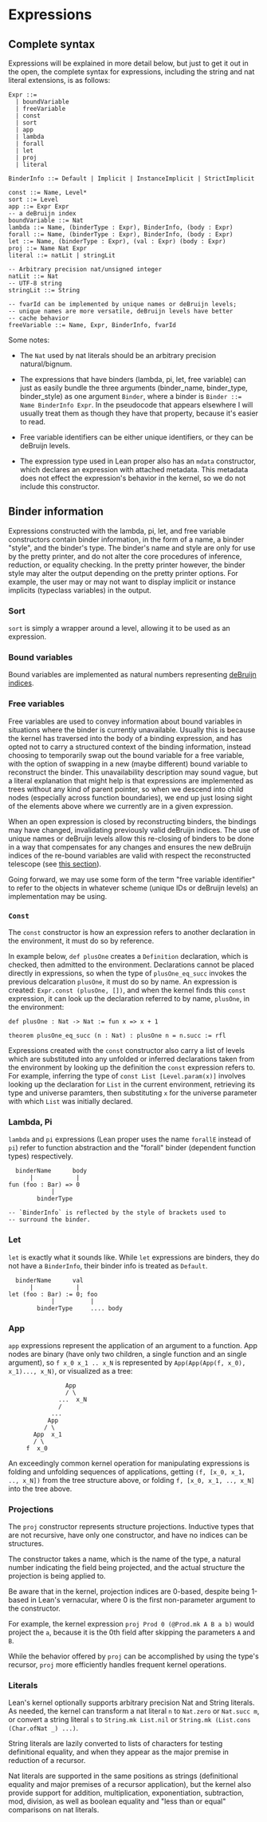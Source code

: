 # Expressions

## Complete syntax

Expressions will be explained in more detail below, but just to get it out in the open, the complete syntax for expressions, including the string and nat literal extensions, is as follows:

```
Expr ::= 
  | boundVariable 
  | freeVariable 
  | const 
  | sort 
  | app 
  | lambda 
  | forall 
  | let 
  | proj 
  | literal

BinderInfo ::= Default | Implicit | InstanceImplicit | StrictImplicit

const ::= Name, Level*
sort ::= Level
app ::= Expr Expr
-- a deBruijn index
boundVariable ::= Nat
lambda ::= Name, (binderType : Expr), BinderInfo, (body : Expr)
forall ::= Name, (binderType : Expr), BinderInfo, (body : Expr)
let ::= Name, (binderType : Expr), (val : Expr) (body : Expr)
proj ::= Name Nat Expr
literal ::= natLit | stringLit

-- Arbitrary precision nat/unsigned integer
natLit ::= Nat
-- UTF-8 string
stringLit ::= String

-- fvarId can be implemented by unique names or deBruijn levels; 
-- unique names are more versatile, deBruijn levels have better
-- cache behavior
freeVariable ::= Name, Expr, BinderInfo, fvarId
```

Some notes:

+ The `Nat` used by nat literals should be an arbitrary precision natural/bignum.

+ The expressions that have binders (lambda, pi, let, free variable) can just as easily bundle the three arguments (binder_name, binder_type, binder_style) as one argument `Binder`, where a binder is `Binder ::= Name BinderInfo Expr`. In the pseudocode that appears elsewhere I will usually treat them as though they have that property, because it's easier to read.

+ Free variable identifiers can be either unique identifiers, or they can be deBruijn levels.

+ The expression type used in Lean proper also has an `mdata` constructor, which declares an expression with attached metadata. This metadata does not effect the expression's behavior in the kernel, so we do not include this constructor.


## Binder information

Expressions constructed with the lambda, pi, let, and free variable constructors contain binder information, in the form of a name, a binder "style", and the binder's type. The binder's name and style are only for use by the pretty printer, and do not alter the core procedures of inference, reduction, or equality checking. In the pretty printer however, the binder style may alter the output depending on the pretty printer options. For example, the user may or may not want to display implicit or instance implicits (typeclass variables) in the output.

### Sort

`sort` is simply a wrapper around a level, allowing it to be used as an expression.


### Bound variables

Bound variables are implemented as natural numbers representing [deBruijn indices](https://en.wikipedia.org/wiki/De_Bruijn_index).

### Free variables

Free variables are used to convey information about bound variables in situations where the binder is currently unavailable. Usually this is because the kernel has traversed into the body of a binding expression, and has opted not to carry a structured context of the binding information, instead choosing to temporarily swap out the bound variable for a free variable, with the option of swapping in a new (maybe different) bound variable to reconstruct the binder. This unavailability description may sound vague, but a literal explanation that might help is that expressions are implemented as trees without any kind of parent pointer, so when we descend into child nodes (especially across function boundaries), we end up just losing sight of the elements above where we currently are in a given expression.

When an open expression is closed by reconstructing binders, the bindings may have changed, invalidating previously valid deBruijn indices. The use of unique names or deBruijn levels allow this re-closing of binders to be done in a way that compensates for any changes and ensures the new deBruijn indices of the re-bound variables are valid with respect the reconstructed telescope (see [this section](./kernel_concepts.md#implementing-free-variable-abstraction)).

Going forward, we may use some form of the term "free variable identifier" to refer to the objects in whatever scheme (unique IDs or deBruijn levels) an implementation may be using.

### `Const`

The `const` constructor is how an expression refers to another declaration in the environment, it must do so by reference. 

In example below, `def plusOne` creates a `Definition` declaration, which is checked, then admitted to the environment. Declarations cannot be placed directly in expressions, so when the type of `plusOne_eq_succ` invokes the previous delcaration `plusOne`, it must do so by name. An expression is created: `Expr.const (plusOne, [])`, and when the kernel finds this `const` expression, it can look up the declaration referred to by name, `plusOne`, in the environment:

```
def plusOne : Nat -> Nat := fun x => x + 1

theorem plusOne_eq_succ (n : Nat) : plusOne n = n.succ := rfl 
```

Expressions created with the `const` constructor also carry a list of levels which are substituted into any unfolded or inferred declarations taken from the environment by looking up the definition the `const` expression refers to. For example, inferring the type of `const List [Level.param(x)]` involves looking up the declaration for `List` in the current environment, retrieving its type and universe paramters, then substituting `x` for the universe parameter with which `List` was initially declared.


### Lambda, Pi

`lambda` and `pi` expressions (Lean proper uses the name `forallE` instead of `pi`) refer to function abstraction and the "forall" binder (dependent function types) respectively. 


```
  binderName      body
      |            |
fun (foo : Bar) => 0 
            |         
        binderType    

-- `BinderInfo` is reflected by the style of brackets used to
-- surround the binder.
```

### Let

`let` is exactly what it sounds like. While `let` expressions are binders, they do not have a `BinderInfo`, their binder info is treated as `Default`.

```
  binderName      val
      |            |
let (foo : Bar) := 0; foo
            |          |
        binderType     .... body
```


### App

`app` expressions represent the application of an argument to a function. App nodes are binary (have only two children, a single function and an single argument), so `f x_0 x_1 .. x_N` is represented by `App(App(App(f, x_0), x_1)..., x_N)`, or visualized as a tree:

```
                App
                / \
              ...  x_N
              /
            ...
           App
          / \
       App  x_1
       / \
     f  x_0

```

An exceedingly common kernel operation for manipulating expressions is folding and unfolding sequences of applications, getting `(f, [x_0, x_1, .., x_N])` from the tree structure above, or folding `f, [x_0, x_1, .., x_N]` into the tree above.


### Projections

The `proj` constructor represents structure projections. Inductive types that are not recursive, have only one constructor, and have no indices can be structures.

The constructor takes a name, which is the name of the type, a natural number indicating the field being projected, and the actual structure the projection is being applied to.

Be aware that in the kernel, projection indices are 0-based, despite being 1-based in Lean's vernacular, where 0 is the first non-parameter argument to the constructor.

For example, the kernel expression `proj Prod 0 (@Prod.mk A B a b)` would project the `a`, because it is the 0th field after skipping the parameters `A` and `B`.

While the behavior offered by `proj` can be accomplished by using the type's recursor, `proj` more efficiently handles frequent kernel operations.

### Literals

Lean's kernel optionally supports arbitrary precision Nat and String literals. As needed, the kernel can transform a nat literal `n` to `Nat.zero` or `Nat.succ m`, or convert a string literal `s` to `String.mk List.nil` or `String.mk (List.cons (Char.ofNat _) ...)`.

String literals are lazily converted to lists of characters for testing definitional equality, and when they appear as the major premise in reduction of a recursor.

Nat literals are supported in the same positions as strings (definitional equality and major premises of a recursor application), but the kernel also provide support for addition, multiplication, exponentiation, subtraction, mod, division, as well as boolean equality and "less than or equal" comparisons on nat literals.